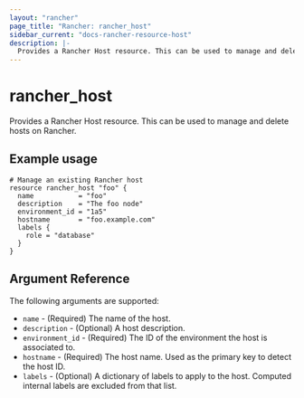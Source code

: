```yaml
---
layout: "rancher"
page_title: "Rancher: rancher_host"
sidebar_current: "docs-rancher-resource-host"
description: |-
  Provides a Rancher Host resource. This can be used to manage and delete hosts on Rancher.
---
```


# rancher\_host

Provides a Rancher Host resource. This can be used to manage and delete hosts on Rancher.

## Example usage

```hcl
# Manage an existing Rancher host
resource rancher_host "foo" {
  name           = "foo"
  description    = "The foo node"
  environment_id = "1a5"
  hostname       = "foo.example.com"
  labels {
    role = "database"
  }
}
```

## Argument Reference

The following arguments are supported:

* `name` - (Required) The name of the host.
* `description` - (Optional) A host description.
* `environment_id` - (Required) The ID of the environment the host is associated to.
* `hostname` - (Required) The host name. Used as the primary key to detect the host ID.
* `labels` - (Optional) A dictionary of labels to apply to the host. Computed internal labels are excluded from that list.
